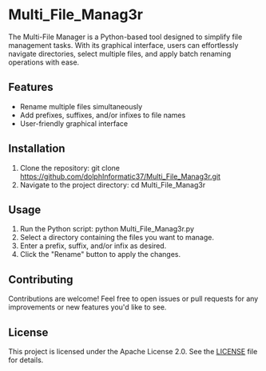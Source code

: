 # Multi_File_Manag3r
The Multi-File Manager is a Python-based tool designed to simplify file management tasks. With its graphical interface, users can effortlessly navigate directories, select multiple files, and apply batch renaming operations with ease.

## Features

- Rename multiple files simultaneously
- Add prefixes, suffixes, and/or infixes to file names
- User-friendly graphical interface

## Installation

1. Clone the repository:
git clone https://github.com/dolphInformatic37/Multi_File_Manag3r.git
2. Navigate to the project directory:
cd Multi_File_Manag3r

## Usage

1. Run the Python script:
python Multi_File_Manag3r.py
2. Select a directory containing the files you want to manage.
3. Enter a prefix, suffix, and/or infix as desired.
4. Click the "Rename" button to apply the changes.

## Contributing

Contributions are welcome! Feel free to open issues or pull requests for any improvements or new features you'd like to see.

## License

This project is licensed under the Apache License 2.0. See the [LICENSE](LICENSE) file for details.

